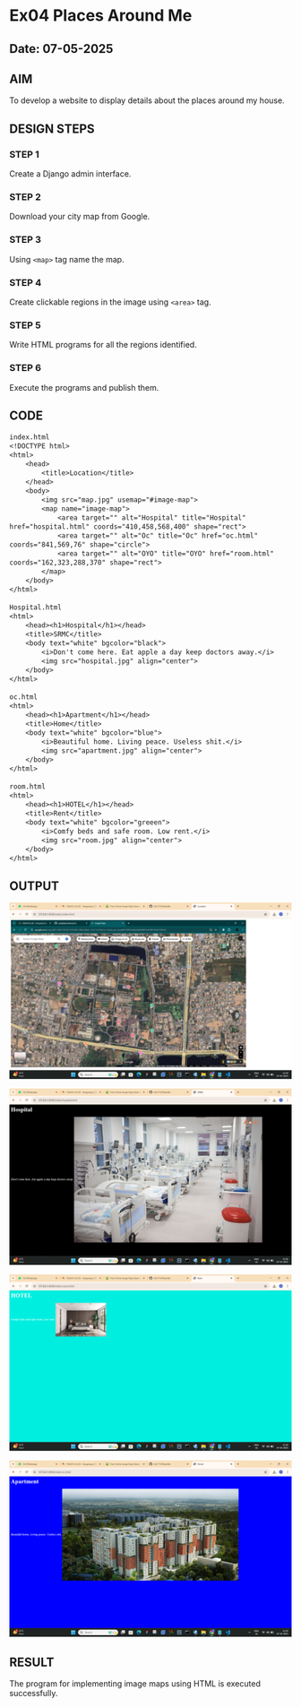# Ex04 Places Around Me
## Date: 07-05-2025

## AIM
To develop a website to display details about the places around my house.

## DESIGN STEPS

### STEP 1
Create a Django admin interface.

### STEP 2
Download your city map from Google.

### STEP 3
Using ```<map>``` tag name the map.

### STEP 4
Create clickable regions in the image using ```<area>``` tag.

### STEP 5
Write HTML programs for all the regions identified.

### STEP 6
Execute the programs and publish them.

## CODE
```
index.html 
<!DOCTYPE html>
<html>
    <head>
        <title>Location</title>
    </head>
    <body>
        <img src="map.jpg" usemap="#image-map">
        <map name="image-map">
            <area target="" alt="Hospital" title="Hospital" href="hospital.html" coords="410,458,568,400" shape="rect">
            <area target="" alt="Oc" title="Oc" href="oc.html" coords="841,569,76" shape="circle">
            <area target="" alt="OYO" title="OYO" href="room.html" coords="162,323,288,370" shape="rect">
        </map>
    </body>
</html>

Hospital.html
<html>
    <head><h1>Hospital</h1></head>
    <title>SRMC</title>
    <body text="white" bgcolor="black">
        <i>Don't come here. Eat apple a day keep doctors away.</i>
        <img src="hospital.jpg" align="center">
    </body>
</html>

oc.html
<html>
    <head><h1>Apartment</h1></head>
    <title>Home</title>
    <body text="white" bgcolor="blue">
        <i>Beautiful home. Living peace. Useless shit.</i>
        <img src="apartment.jpg" align="center">
    </body>
</html>

room.html
<html>
    <head><h1>HOTEL</h1></head>
    <title>Rent</title>
    <body text="white" bgcolor="greeen">
        <i>Comfy beds and safe room. Low rent.</i>
        <img src="room.jpg" align="center">
    </body>
</html>
```

## OUTPUT

![alt text](image.png)

![alt text](image-1.png)

![alt text](image-2.png)

![alt text](image-3.png)

## RESULT
The program for implementing image maps using HTML is executed successfully.
